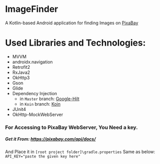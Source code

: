 # ImageFinder
A Kotlin-based Android application for finding Images on [PixaBay](https://pixabay.com)

# Used Libraries and Technologies:
+ MVVM
+ androidx.navigation
+ Retrofit2
+ RxJava2
+ OkHttp3
+ Gson
+ Glide
+ Dependency Injection
   + in `Master` branch: [Google-Hilt](https://dagger.dev/hilt/)
   + in `Koin` branch: [Koin](https://insert-koin.io/)
+ JUnit4
+ OkHttp-MockWebServer



### For Accessing to PixaBay WebServer, You Need a key.
##### Get it From: https://pixabay.com/api/docs/    
   
And Place it in `[root project folder]\gradle.properties` Same as below:    
`API_KEY="paste the given key here"`
